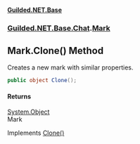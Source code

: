 
#### [Guilded.NET.Base](index 'index')
### [Guilded.NET.Base.Chat](index#Guilded_NET_Base_Chat 'Guilded.NET.Base.Chat').[Mark](Mark 'Guilded.NET.Base.Chat.Mark')
## Mark.Clone() Method
Creates a new mark with similar properties.  
```csharp
public object Clone();
```

#### Returns
[System.Object](https://docs.microsoft.com/en-us/dotnet/api/System.Object 'System.Object')  
Mark

Implements [Clone()](https://docs.microsoft.com/en-us/dotnet/api/System.ICloneable.Clone 'System.ICloneable.Clone')  
